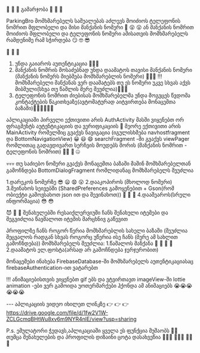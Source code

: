 👋 👋 👋 გამარჯობა 👋 👋 👋

ParkingBro მომხმარებელს საშუალებას აძლევს მოიძიოს ტელეფონის ნომრით მფლობელი და მისი მანქანის ნომერი 🤫 😮 😮
ან მანქანის ნომრით მოიძიოს მფლობელი და ტელეფონის ნომერი ამისათვის მომხმარებელს რამდენიმე რამ სჭირდება 😏 🤓 😎 

🧐 🧐 🧐 
1. უნდა გაიაროს აუთენტიკაცია 🥱🥱🥱
2. მანქანის ნომრის მოსაძებნად უნდა დაამატოს თავისი მანქანის ნომერი (მანქანის ნომერს მიებმება მომხმარებლის ნომერი) 💩💩💩
!!! მომხმარებელი მანქანას ვერ დაამატებს თუ ეს ნომერი უკვე სხვას აქვს მიბმული(სხვა თუ წაშლის მერე შეუძლია)🤠👻😁
3. ტელეფონის ნომრით ძიებისას მომხმარებელმა უნდა მოგვცეს წვდომა კონტაქტების წაკითხვაზე(ავტომატურად აიტვირთება მონაცემთა ბაზაში)😮‍💨😮‍💨😮‍💨

აპლიკაციაში პირველი ექთივითი არის AuthActivity მასში ვიყენებთ ორ ფრაგმენტს აუტენტიკაციის და ვერიფიკაციის 🤡
მეორე ექთივითი არის MainActivity რომელშიც გვაქვს ნავიგაცია (იგულისხმება navhostfragment და BottomNavigationView)  😀 😃 😄
searchFragment -ში გვაქვს viewPager რომლითაც გადავდივართ სერჩვის მოუდებს შორის (მანქანის ნომრით - ტელეფონის ნომრით) 😵‍💫 🫥 🤐

💀💀💀
თუ საძიებო ნომერი გვაქვს მონაცემთა ბაზაში მაშინ მომხმარებელთან გამოჩნდება BottomDialogFragment რომლიდანაც მომხმარებელს შეუძლია 

1.დარეკოს ნომერზე 😎 😦 😧 😮
2.დააკოპიროს (მხოლოდ ნომერი) 
3.შეინახოს სეივებში (SharedPreferences გამოყენებით + Gson(რომ ობიექტი გამოვსახოთ json ით და შევინახოთ)) 🥵 🥵 🥵
4.დააშეაროს(სრული ინფორმაცია) 😳 😳 

😈 👿 👹
შენახულებში რესაიქლერვიუში ჩანს შენახული იტემები და შეგვიძლია წავშალოთ იტემის მარცხნივ გაწევით

პროფილზე ჩანს როგორ წერია მომხმარებლის სახელი ბაზაში (შეუძლია შეცვალოს რადგან სხვას როგორც უწერია ისე ჩანს (მერე ამ სახლით გამოჩნდება))
მომხმარებელს შეუძლია:
1.წაშალოს მანქანა 🥲 🥹 🥲 🥹
2.დაამატოს ელ.ფოსტა(არსად არ გამოჩნდება ჯერჯერობით)

მონაცემები ინახება FirebaseDatabase-ში მომხმარებელს აუთენტიკაციასაც firebaseAuthentication-ით ვატარებთ


!!! ანიმაციებისთვის ვიყენებთ gif ებს და ვტვირთავთ imageView-ში lottie animation -ები ვერ გამოიდა უოთერმარქები ჰქონდა ამ ანიმაციებს 😭😭😭😭😭😭


--- აპლიკაციის ვიდეო იხილეთ ლინკზე 👉 👉 👉 https://drive.google.com/file/d/1fw2V1W-ZCLGcmqBHtWu8xv6m9NYR4nlE/view?usp=sharing

P.s. ემულატორი ჭედავს,აპლიკაციაში ყველა ეს ფუნქცია მუშაობს 🤩🥳 თუმცა შენახულების და პროფილის დიზაინი ცოტა დასახვეწია 👏👏👏 🤪🤪🤪 🤑🤑🤑



